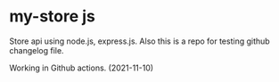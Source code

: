 # my-store js
Store api using node.js, express.js.
Also this is a repo for testing github changelog file.

Working in Github actions.
 (2021-11-10)
